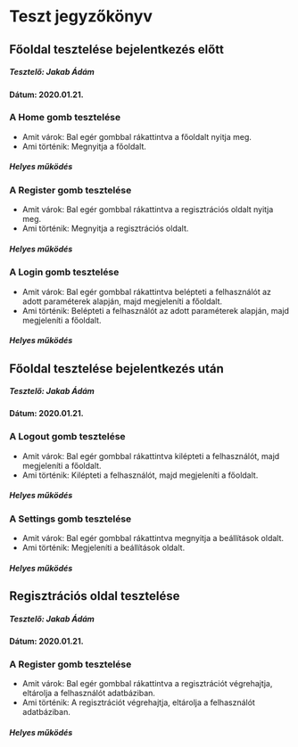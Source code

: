 # Teszt jegyzőkönyv

## Főoldal tesztelése bejelentkezés előtt
##### Tesztelő: Jakab Ádám
#### Dátum: 2020.01.21.

### A Home gomb tesztelése
- Amit várok:
  Bal egér gombbal rákattintva a főoldalt nyitja meg.
- Ami történik:
  Megnyitja a főoldalt.
##### Helyes működés

### A Register gomb tesztelése
- Amit várok:
  Bal egér gombbal rákattintva a regisztrációs oldalt nyitja meg.
- Ami történik:
  Megnyitja a regisztrációs oldalt.
##### Helyes működés

### A Login gomb tesztelése
- Amit várok:
  Bal egér gombbal rákattintva belépteti a felhasználót az adott paraméterek alapján, majd megjeleníti a főoldalt.
- Ami történik:
  Belépteti a felhasználót az adott paraméterek alapján, majd megjeleníti a főoldalt.
##### Helyes működés

## Főoldal tesztelése bejelentkezés után
##### Tesztelő: Jakab Ádám
#### Dátum: 2020.01.21.

### A Logout gomb tesztelése
- Amit várok:
  Bal egér gombbal rákattintva kilépteti a felhasználót, majd megjeleníti a főoldalt.
- Ami történik:
  Kilépteti a felhasználót, majd megjeleníti a főoldalt.
##### Helyes működés

### A Settings gomb tesztelése
- Amit várok:
  Bal egér gombbal rákattintva megnyitja a beállítások oldalt.
- Ami történik:
  Megjeleníti a beállítások oldalt.
##### Helyes működés

## Regisztrációs oldal tesztelése 
##### Tesztelő: Jakab Ádám
#### Dátum: 2020.01.21.

### A Register gomb tesztelése
- Amit várok:
  Bal egér gombbal rákattintva a regisztrációt végrehajtja, eltárolja a felhasználót adatbáziban.
- Ami történik:
  A regisztrációt végrehajtja, eltárolja a felhasználót adatbáziban.
##### Helyes működés
